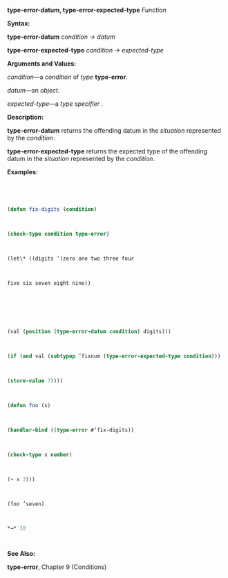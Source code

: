 **type-error-datum, type-error-expected-type** *Function* 



**Syntax:** 



**type-error-datum** *condition → datum* 



**type-error-expected-type** *condition → expected-type* 



**Arguments and Values:** 



*condition*—a *condition* of *type* **type-error**. 



*datum*—an *object*. 



*expected-type*—a *type specifier* . 



**Description:** 



**type-error-datum** returns the offending datum in the *situation* represented by the *condition*. 



**type-error-expected-type** returns the expected type of the offending datum in the *situation* represented by the *condition*. 



**Examples:**
```lisp
 



(defun fix-digits (condition) 



(check-type condition type-error) 



(let\* ((digits ’(zero one two three four 



five six seven eight nine))  







(val (position (type-error-datum condition) digits))) 



(if (and val (subtypep ’fixnum (type-error-expected-type condition))) 



(store-value 7)))) 



(defun foo (x) 



(handler-bind ((type-error #’fix-digits)) 



(check-type x number) 



(+ x 3))) 



(foo ’seven) 



*→* 10 




```
**See Also:** 



**type-error**, Chapter 9 (Conditions) 



